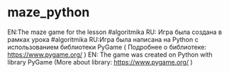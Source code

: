 # maze_python

EN:The maze game for the lesson #algoritmika
RU: Игра была создана в рамках урока #algoritmika
RU:Игра была написана на Python с использованием библиотеки PyGame ( Подробнее о библиотеке: https://www.pygame.org/ )
EN: The game was created on Python with library PyGame (More about library: https://www.pygame.org/ )


